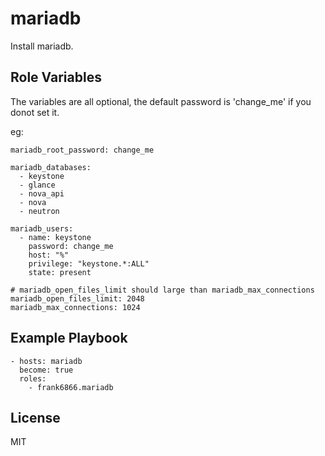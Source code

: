 mariadb
=======

Install mariadb.


Role Variables
--------------
The variables are all optional, the default password is 'change_me' if you donot set it.

eg:

```
mariadb_root_password: change_me

mariadb_databases:
  - keystone
  - glance
  - nova_api
  - nova
  - neutron

mariadb_users:
  - name: keystone
    password: change_me
    host: "%"
    privilege: "keystone.*:ALL"
    state: present

# mariadb_open_files_limit should large than mariadb_max_connections
mariadb_open_files_limit: 2048
mariadb_max_connections: 1024
```


Example Playbook
----------------

```
- hosts: mariadb
  become: true
  roles:
    - frank6866.mariadb
```

License
-------

MIT

